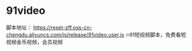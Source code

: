 # 91video
脚本地址： https://reset-zff.oss-cn-chengdu.aliyuncs.com/js/release/91video.user.js
🔥91短视频脚本，免费看短视频金币视频，会员视频
